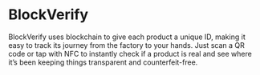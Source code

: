 # BlockVerify
BlockVerify uses blockchain to give each product a unique ID, making it easy to track its journey from the factory to your hands. Just scan a QR code or tap with NFC to instantly check if a product is real and see where it’s been keeping things transparent and counterfeit-free.
